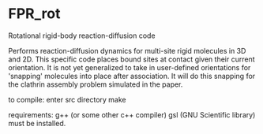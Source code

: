 # FPR_rot
Rotational rigid-body reaction-diffusion code

Performs reaction-diffusion dynamics for multi-site rigid molecules in 3D and 2D. This specific code places bound sites at contact given their current orientation. It is not yet generalized to take in user-defined orientations for 'snapping' molecules into place after association. It will do this snapping for the clathrin assembly problem simulated in the paper.  


to compile:
enter src directory
make

requirements:
g++  (or some other c++ compiler)
gsl (GNU Scientific library) must be installed.


